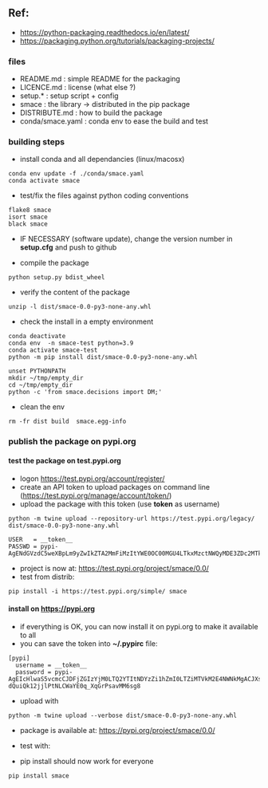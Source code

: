 ## Ref:

* https://python-packaging.readthedocs.io/en/latest/
* https://packaging.python.org/tutorials/packaging-projects/

### files

* README.md        : simple README for the packaging
* LICENCE.md       : license (what else ?)
* setup.*          : setup script + config
* smace            : the library -> distributed in the pip package
* DISTRIBUTE.md    : how to build the package
* conda/smace.yaml : conda env to ease the build and test


### building steps

* install conda and all dependancies (linux/macosx)

```
conda env update -f ./conda/smace.yaml
conda activate smace
```

* test/fix the files against python coding conventions

```
flake8 smace
isort smace
black smace
```

* IF NECESSARY (software update), change the version number in **setup.cfg** and push to github

* compile the package

```
python setup.py bdist_wheel
```

* verify the content of the package

```
unzip -l dist/smace-0.0-py3-none-any.whl
```

* check the install in a empty environment

```
conda deactivate
conda env  -n smace-test python=3.9
conda activate smace-test
python -m pip install dist/smace-0.0-py3-none-any.whl
```

```
unset PYTHONPATH
mkdir ~/tmp/empty_dir
cd ~/tmp/empty_dir
python -c 'from smace.decisions import DM;'
```

* clean the env

```
rm -fr dist build  smace.egg-info
```

### publish the package on pypi.org

#### test the package on test.pypi.org

* logon https://test.pypi.org/account/register/
* create an API token to upload packages on command line (https://test.pypi.org/manage/account/token/)
* upload the package with this token (use **__token__** as username)

```
python -m twine upload --repository-url https://test.pypi.org/legacy/ dist/smace-0.0-py3-none-any.whl
```

```
USER   = __token__
PASSWD = pypi-AgENdGVzdC5weXBpLm9yZwIkZTA2MmFiMzItYWE0OC00MGU4LTkxMzctNWQyMDE3ZDc2MTk2AAIleyJwZXJtaXNzaW9ucyI6ICJ1c2VyIiwgInZlcnNpb24iOiAxfQAABiAQ8k2jsDpUQKqGyCNOwPYj55MS9eJvDfsmHD3PpYdXhA
```

* project is now at:  https://test.pypi.org/project/smace/0.0/
* test from distrib:

```
pip install -i https://test.pypi.org/simple/ smace
```

#### install on https://pypi.org

* if everything is OK, you can now install it on pypi.org to make it available to all
* you can save the token into **~/.pypirc** file:

```
[pypi]
  username = __token__
  password = pypi-AgEIcHlwaS5vcmcCJDFjZGIzYjM0LTQ2YTItNDYzZi1hZmI0LTZiMTVkM2E4NWNkMgACJXsicGVybWlzc2lvbnMiOiAidXNlciIsICJ2ZXJzaW9uIjogMX0AAAYgNlahB-dQuiQk12jjlPtNLCWaYE0q_XqGrPsavMM6sg8
```

* upload with
```
python -m twine upload --verbose dist/smace-0.0-py3-none-any.whl
```

* package is available at: https://pypi.org/project/smace/0.0/
* test with:

* pip install should now work for everyone

```
pip install smace
```
